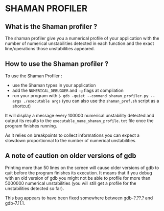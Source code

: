 # SHAMAN PROFILER

## What is the Shaman profiler ?

The shaman profiler give you a numerical profile of your application with the number of numerical unstabilities detected in each function and the exact line/operations those unstabilities appeared.

## How to use the Shaman profiler ?

To use the Shaman Profiler :
- use the Shaman types in your application
- add the `NUMERICAL_DEBUGGER` and `-g` flags at compilation
- run your program with `$ gdb -quiet --command shaman_profiler.py --args ./executable args` (you can also use the `shaman_prof.sh` script as a shortcut)

It will display a message every 100000 numerical unstability detected and output its results to the `executable_name_shaman_profile.txt` file once the program finishes running.

As it relies on breakpoints to collect informations you can expect a slowdown proportionnal to the number of numerical unstabilities.

## A note of caution on older versions of gdb

Printing more than 50 lines on the screen will cause older versions of gdb to quit before the program finishes its execution.
It means that if you debug with an old version of gdb you might not be able to profile for more than 5000000 numerical unstabilities (you will still get a profile for the unstabilities detected so far).

This bug appears to have been fixed somewhere between gdb-?.??.? and gdb-7.11.1.

